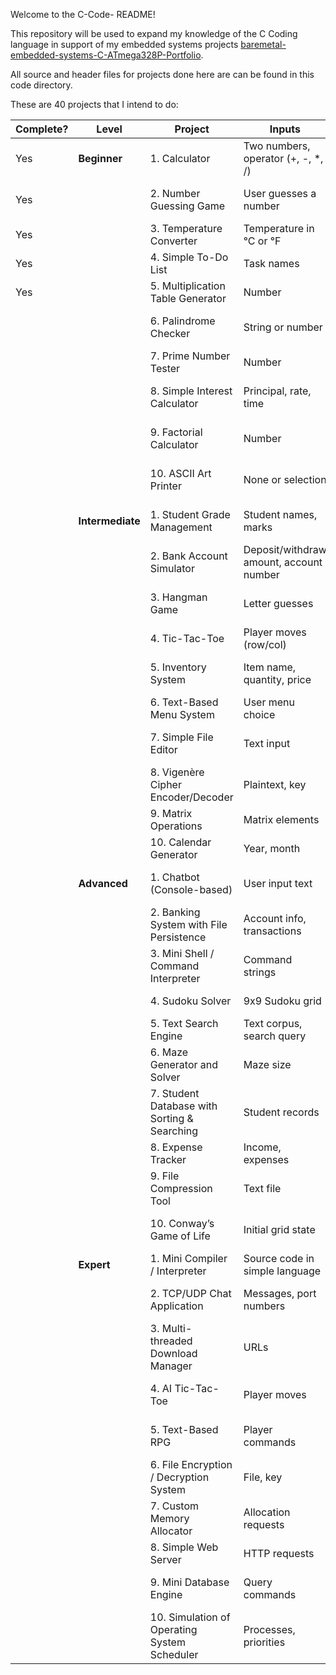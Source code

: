 Welcome to the C-Code- README!

This repository will be used to expand my knowledge of the C Coding language in support of my embedded systems projects [baremetal-embedded-systems-C-ATmega328P-Portfolio](https://github.com/gerrick-mundt/baremetal-embedded-systems-C-ATmega328P-Portfolio).

All source and header files for projects done here are can be found in this code directory.

These are 40 projects that I intend to do:

| Complete? | Level | Project | Inputs | Outputs | Behavior / Description |
|-----------|-------|--------|--------|---------|-----------------------|
|    Yes    | **Beginner** | 1. Calculator | Two numbers, operator (+, -, *, /) | Result | Performs basic arithmetic on two numbers. |
|    Yes    | | 2. Number Guessing Game | User guesses a number | Feedback: "Too high/low" | Random number generated; user guesses until correct. |
|    Yes    | | 3. Temperature Converter | Temperature in °C or °F | Converted temperature | Converts between Celsius and Fahrenheit. |
|    Yes   | | 4. Simple To-Do List | Task names | List of tasks | User adds tasks; program displays the list. |
|    Yes   | | 5. Multiplication Table Generator | Number | Multiplication table for that number | Prints multiplication table from 1 to 12. |
|           | | 6. Palindrome Checker | String or number | True/False | Checks if input reads the same forwards and backwards. |
|           | | 7. Prime Number Tester | Number | True/False | Determines if the number is prime. |
|           | | 8. Simple Interest Calculator | Principal, rate, time | Interest amount | Computes simple interest using the formula I = P * R * T. |
|           | | 9. Factorial Calculator | Number | Factorial value | Computes factorial of a number recursively or iteratively. |
|           | | 10. ASCII Art Printer | None or selection | Prints ASCII art shapes | Prints shapes like triangle, square, or diamond using loops. |
|           | **Intermediate** | 1. Student Grade Management | Student names, marks | Grades, average, highest/lowest | Stores student marks and computes summary statistics. |
|           | | 2. Bank Account Simulator | Deposit/withdraw amount, account number | Updated balance, transaction logs | Simulates simple account operations. |
|           | | 3. Hangman Game | Letter guesses | Display of guessed letters, remaining attempts | User guesses letters of a word until solved or attempts run out. |
|           | | 4. Tic-Tac-Toe | Player moves (row/col) | Board updates, winner | Two-player game; checks for wins/draws. |
|           | | 5. Inventory System | Item name, quantity, price | Inventory list, total value | Tracks items and computes total inventory value. |
|           | | 6. Text-Based Menu System | User menu choice | Selected option executed | Demonstrates structured control flow via menus. |
|           | | 7. Simple File Editor | Text input | Saved file | Reads/writes text files, append or overwrite content. |
|           | | 8. Vigenère Cipher Encoder/Decoder | Plaintext, key | Ciphertext or decoded text | Encrypts/decrypts text using the Vigenère cipher. |
|           | | 9. Matrix Operations | Matrix elements | Sum, product, transpose | Performs basic matrix operations. |
|           | | 10. Calendar Generator | Year, month | Displayed calendar | Prints a monthly calendar. |
|           | **Advanced** | 1. Chatbot (Console-based) | User input text | Bot response | Responds to user queries with pre-defined patterns. |
|           | | 2. Banking System with File Persistence | Account info, transactions | Updated balances, history | Stores data persistently in files. |
|           | | 3. Mini Shell / Command Interpreter | Command strings | Command output | Executes basic shell commands. |
|           | | 4. Sudoku Solver | 9x9 Sudoku grid | Completed grid | Solves Sudoku using backtracking. |
|           | | 5. Text Search Engine | Text corpus, search query | Matching lines/words | Searches text files for keywords. |
|           | | 6. Maze Generator and Solver | Maze size | Displayed maze, solution path | Generates random maze and finds a path from start to end. |
|           | | 7. Student Database with Sorting & Searching | Student records | Sorted list, search results | Allows sorting/searching by name or score. |
|           | | 8. Expense Tracker | Income, expenses | Summary, remaining budget | Tracks expenses and shows monthly report. |
|           | | 9. File Compression Tool | Text file | Compressed file | Implements simple compression (e.g., RLE). |
|           | | 10. Conway’s Game of Life | Initial grid state | Next generation grids | Simulates cellular automaton based on simple rules. |
|           | **Expert** | 1. Mini Compiler / Interpreter | Source code in simple language | Execution results or errors | Parses and executes a tiny language. |
|           | | 2. TCP/UDP Chat Application | Messages, port numbers | Messages sent/received | Simulates network communication via sockets. |
|           | | 3. Multi-threaded Download Manager | URLs | Downloaded files | Splits files into chunks and downloads concurrently. |
|           | | 4. AI Tic-Tac-Toe | Player moves | AI moves, board state | Implements unbeatable AI using minimax algorithm. |
|           | | 5. Text-Based RPG | Player commands | Game state, stats | Turn-based game with inventory, battles, and leveling. |
|           | | 6. File Encryption / Decryption System | File, key | Encrypted/decrypted file | Implements symmetric encryption (AES or simplified). |
|           | | 7. Custom Memory Allocator | Allocation requests | Allocated memory blocks | Mimics malloc/free for learning memory management. |
|           | | 8. Simple Web Server | HTTP requests | HTML responses | Serves basic web pages from local files. |
|           | | 9. Mini Database Engine | Query commands | Query results | Stores records and handles simple SELECT/INSERT/DELETE. |
|           | | 10. Simulation of Operating System Scheduler | Processes, priorities | Process execution order | Simulates CPU scheduling algorithms (FCFS, SJF, Round Robin). |


